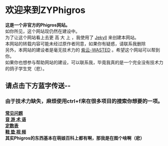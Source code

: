 # 欢迎来到ZYPhigros  
  **这是一个非官方的Phigros网站。**  
  如你所见，这个网站现仍然在建设中。  
  为了让这个网站看上去更 高 大 上 ，我使用了 [Jekyll](https://jekyllrb.com/) 来创建本网站。  
  本网站的转载内容可能未经过原作者同意，如果你有疑惑，请联系我删除  
另外，本网站的建设者是毫无技术力的 [紫云-WASTED](https://space.bilibili.com/388705353) 。希望这个网站可以帮到你。  
如果你也想参与帮助网站的建设，可以联系我，毕竟我真的是一个完全没有技术力的鸽子学生党（悲）。   
<link rel="icon" href="Phigros.ico" type="image/x-icon"/>


## 请点击下方蓝字传送--

### 由于技术力缺失，麻烦使用**ctrl+f**来在很多项目的搜索你想要的一项。  

**[常见问题](/faq.md)  
[音 游 术 语](/sy.md)  
[定数表](/ds.md)  
[鞋 垫 视 频](/xd.md)  
  其实Phigros的东西基本在萌娘百科上都有啊，那我是在图个啥啊（悲）**  

<html>
	<head>
		<meta charset="UTF-8">
		<title></title>
	    <style type="text/css">
	    	.blur {	
		    filter: url(blur.svg#blur); /* FireFox, Chrome, Opera */
		    background-position: center;
		    background-size: cover;		    
		    height: 1300px;
		    -webkit-filter: blur(10px); /* Chrome, Opera */
		       -moz-filter: blur(10px);
		        -ms-filter: blur(10px);    
		            filter: blur(10px);
		    
		    filter: progid:DXImageTransform.Microsoft.Blur(PixelRadius=10, MakeShadow=false); /* IE6~IE9 */
		}
	    </style>
	</head>
	<body>
		<img src="bg.jpg" class="blur"/>
	</body>
</html>

